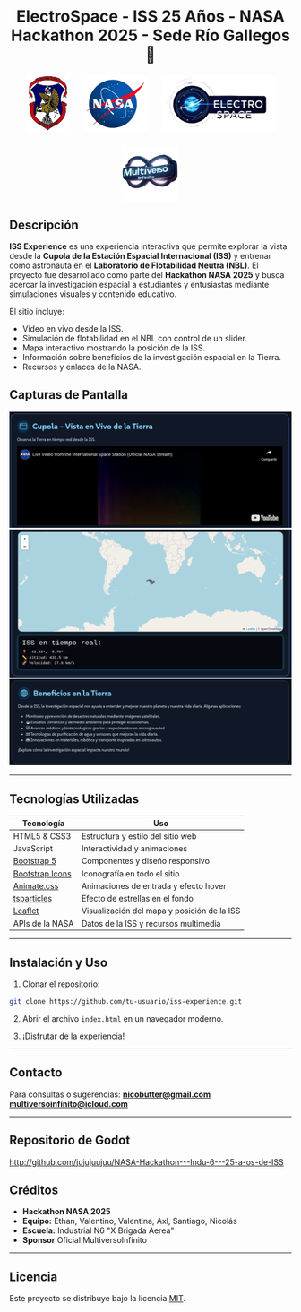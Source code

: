 <h1 style="text-align: center;">
  ElectroSpace - ISS 25 Años - NASA Hackathon 2025 - Sede Río Gallegos 🚀
</h1>

<div style="display: flex; justify-content: center; align-items: center; gap: 25px; flex-wrap: wrap; margin-top: 20px;">
  <img src="img/logo_industrial.png" alt="Logo Escuela" style="height: 100px;">
  <img src="img/logo_nasa.png" alt="Logo NASA Hackathon" style="height: 100px;">
  <img src="img/logo_electrospace.png" alt="Logo Equipo" style="height: 100px;">
  <img src="img/logo_multiverso.png" alt="Logo Colaborador" style="height: 100px;">
</div>


## Descripción

**ISS Experience** es una experiencia interactiva que permite explorar la vista desde la **Cupola de la Estación Espacial Internacional (ISS)** y entrenar como astronauta en el **Laboratorio de Flotabilidad Neutra (NBL)**.
El proyecto fue desarrollado como parte del **Hackathon NASA 2025** y busca acercar la investigación espacial a estudiantes y entusiastas mediante simulaciones visuales y contenido educativo.

El sitio incluye:

* Video en vivo desde la ISS.
* Simulación de flotabilidad en el NBL con control de un slider.
* Mapa interactivo mostrando la posición de la ISS.
* Información sobre beneficios de la investigación espacial en la Tierra.
* Recursos y enlaces de la NASA.

## Capturas de Pantalla

![Vista Cupola](img/vista_cupola.png)
![Simulación NBL](img/iss_tiempo_real.png)
![Globo 3D ISS](img/beneficio_tierra.png)

---

## Tecnologías Utilizadas

| Tecnología                                         | Uso                                         |
| -------------------------------------------------- | ------------------------------------------- |
| HTML5 & CSS3                                       | Estructura y estilo del sitio web           |
| JavaScript                                         | Interactividad y animaciones                |
| [Bootstrap 5](https://getbootstrap.com/)           | Componentes y diseño responsivo             |
| [Bootstrap Icons](https://icons.getbootstrap.com/) | Iconografía en todo el sitio                |
| [Animate.css](https://animate.style/)              | Animaciones de entrada y efecto hover       |
| [tsparticles](https://particles.js.org/)           | Efecto de estrellas en el fondo             |
| [Leaflet](https://leafletjs.com/)                  | Visualización del mapa y posición de la ISS |
| APIs de la NASA                                    | Datos de la ISS y recursos multimedia       |

---

## Instalación y Uso

1. Clonar el repositorio:

```bash
git clone https://github.com/tu-usuario/iss-experience.git
```

2. Abrir el archivo `index.html` en un navegador moderno.

3. ¡Disfrutar de la experiencia!

---

## Contacto

Para consultas o sugerencias: **[nicobutter@gmail.com](mailto:nicobutter@gmail.com)** **[multiversoinfinito@icloud.com](mailto:multiversoinifinito@icloud.com)**


---

## Repositorio de Godot

http://github.com/jujujuujuu/NASA-Hackathon---Indu-6---25-a-os-de-ISS



## Créditos

* **Hackathon NASA 2025**
* **Equipo:** Ethan, Valentino, Valentina, Axl, Santiago, Nicolás
* **Escuela:** Industrial N6 "X Brigada Aerea"
* **Sponsor** Oficial MultiversoInfinito

---

## Licencia

Este proyecto se distribuye bajo la licencia [MIT](LICENSE).
